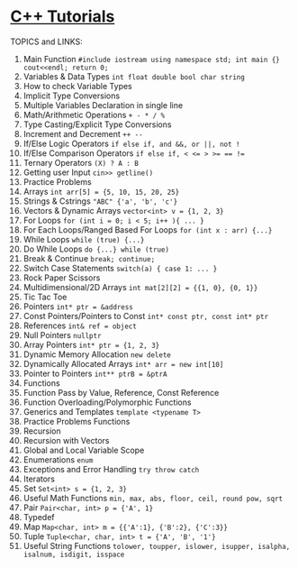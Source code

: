 # [C++ Tutorials](https://www.youtube.com/playlist?list=PLnKe36F30Y4ZDNIOZ51sX25pWKQ1pkpTE)
TOPICS and LINKS:
1. Main Function ```#include iostream using namespace std; int main {} cout<<endl; return 0;``` 
2. Variables & Data Types ```int float double bool char string```
3. How to check Variable Types
4. Implicit Type Conversions
5. Multiple Variables Declaration in single line
6. Math/Arithmetic Operations ```+ - * / %```
7. Type Casting/Explicit Type Conversions
8. Increment and Decrement ```++ --```
9. If/Else Logic Operators ```if else if, and &&, or ||, not !```
10. If/Else Comparison Operators ```if else if, < <= > >= == !=```
11. Ternary Operators ```(X) ? A : B ```
12. Getting user Input ```cin>> getline()```
13. Practice Problems
14. Arrays ```int arr[5] = {5, 10, 15, 20, 25}```
15. Strings & Cstrings ```"ABC" {'a', 'b', 'c'}```
16. Vectors & Dynamic Arrays ```vector<int> v = {1, 2, 3}```
17. For Loops ```for (int i = 0; i < 5; i++ ){ ... }```
18. For Each Loops/Ranged Based For Loops ```for (int x : arr) {...}```
19. While Loops ```while (true) {...}```
20. Do While Loops ```do {...} while (true)```
21. Break & Continue ```break; continue;```
22. Switch Case Statements ```switch(a) { case 1: ... }```
23. Rock Paper Scissors
24. Multidimensional/2D Arrays ```int mat[2][2] = {{1, 0}, {0, 1}}```
25. Tic Tac Toe
26. Pointers ```int* ptr = &address```
27. Const Pointers/Pointers to Const ```int* const ptr, const int* ptr```
28. References ```int& ref = object```
29. Null Pointers ```nullptr```
30. Array Pointers ```int* ptr = {1, 2, 3}```
31. Dynamic Memory Allocation ```new delete```
32. Dynamically Allocated Arrays ```int* arr = new int[10]```
33. Pointer to Pointers ```int** ptrB = &ptrA```
34. Functions
35. Function Pass by Value, Reference, Const Reference
36. Function Overloading/Polymorphic Functions
37. Generics and Templates ```template <typename T>```
38. Practice Problems Functions
39. Recursion
40. Recursion with Vectors
41. Global and Local Variable Scope
42. Enumerations ```enum```
43. Exceptions and Error Handling ```try throw catch```
44. Iterators
45. Set ```Set<int> s = {1, 2, 3}```
46. Useful Math Functions ```min, max, abs, floor, ceil, round pow, sqrt ```
47. Pair  ```Pair<char, int> p = {'A', 1}```
48. Typedef
49. Map ```Map<char, int> m = {{'A':1}, {'B':2}, {'C':3}}```
50. Tuple ```Tuple<char, char, int> t = {'A', 'B', '1'}```
51. Useful String Functions ```tolower, toupper, islower, isupper, isalpha, isalnum, isdigit, isspace```

